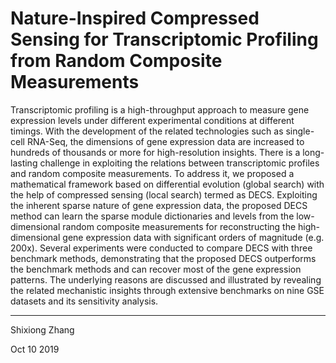 # Nature-Inspired Compressed Sensing for Transcriptomic Profiling from Random Composite Measurements
Transcriptomic profiling is a high-throughput approach to measure gene expression levels under different experimental conditions at different timings. With the development of the related technologies such as single-cell RNA-Seq, the dimensions of gene expression data are increased to hundreds of thousands or more for high-resolution insights. There is a long-lasting challenge in exploiting the relations between transcriptomic profiles and random composite measurements. To address it, we proposed a mathematical framework based on differential evolution (global search) with the help of compressed sensing (local search) termed as DECS. Exploiting the inherent sparse nature of gene expression data, the proposed DECS method can learn the sparse module dictionaries and levels from the low-dimensional random composite measurements for reconstructing the high-dimensional gene expression data with significant orders of magnitude (e.g. 200x). Several experiments were conducted to compare DECS with three benchmark methods, demonstrating that the proposed DECS outperforms the benchmark methods and can recover most of the gene expression patterns. The underlying reasons are discussed and illustrated by revealing the related mechanistic insights through extensive benchmarks on nine GSE datasets and its sensitivity analysis.

---------------------------------------
Shixiong Zhang

Oct 10 2019
